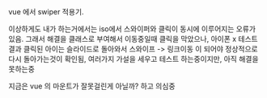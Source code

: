 vue 에서 swiper 적용기. 

이상하게도 내가 하는거에서는 iso에서 스와이퍼와 클릭이 동시에 이루어지는 오류가 있음. 
그래서 해결을 클래스로 부여해서 이동중일때 클릭을 막았으나, 아이폰 x 테스트결과 클릭된 아이는 슬라이드로 돌아와서 스와이프 -> 링크이동 이 되어야 정상적으로 다시 돌아가는것이 확인됨,
여러가지 가설을 세우고 테스트 하는중이지만, 아직 해결을 못하는중 

지금은 vue 의 마운트가 잘못걸린게 아닐까? 하고 의심중 